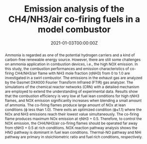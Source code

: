 ---
title: "Emission analysis of the CH4/NH3/air co-firing fuels in a model combustor"
authors:
- Meng Zhang
- admin
- Xutao Wei
- Jinhua Wang
- Zuohua Huang
- Houzhang Tan
#author_notes:
#- "Equal contribution"
#- "Equal contribution"
date: "2021-01-03T00:00:00Z"
doi: "10.1016/j.fuel.2021.120135"

# Schedule page publish date (NOT publication's date).
publishDate: "2021-01-03T00:00:00Z"

# Publication type.
# Accepts a single type but formatted as a YAML list (for Hugo requirements).
# Enter a publication type from the CSL standard.
publication_types: ["article-journal"]

# Publication name and optional abbreviated publication name.
publication: "*FUEL*"
publication_short: ""

abstract: Ammonia is regarded as one of the potential hydrogen carriers and a kind of carbon-free renewable energy source. However, there are still some challenges on ammonia application in combustion devices, i.e., the high NOX emission. In this study, the combustion performances and emission characteristics of co-firing CH4/NH3/air flame with NH3 mole fraction (ηNH3) from 0 to 1.0 are investigated in a swirl combustor. The emissions in the exhaust gas are analyzed by the Gasmet DX4000 Fourier Transform Infrared (FTIR) gas analyzer. The simulations of the chemical reactor networks (CRN) with a detailed mechanism are employed to extend the understanding of experimental data. Results show that the combustion efficiency is very low at fuel lean conditions for high ηNH3 flames, and NOX emission significantly increases when blending a small amount of ammonia. The co-firing flames produce large amount of NOx at lean conditions (ϕ less than 1.0). There exits an optimized condition (ϕ≈1.1) where the NOx and NH3 emissions reach their lowest value simultaneously. The co-firing flame produces maximum NOx emission at ηNH3 = 0.5. Therefore, to control the NOX emission, the CH4/NH3/air co-firing flames should be operated far away from ηNH3 = 0.5 at rich conditions. NOX reaction pathway analysis shows the HNO pathway is dominant in fuel lean conditions. Thermal-NO pathway and NHi pathway are primary in stoichiometric ratio and fuel rich conditions, respectively. 

# Summary. An optional shortened abstract.
#summary: Lorem ipsum dolor sit amet, consectetur adipiscing elit. Duis posuere tellus ac convallis placerat. Proin tincidunt magna sed ex sollicitudin condimentum.

tags:
- Source Themes
featured: false

# links:
# - name: ""
#   url: ""
url_pdf: 'https://www.sciencedirect.com/science/article/pii/S0016236121000119'
#url_code: 'https://github.com/wowchemy/wowchemy-hugo-themes'
#url_dataset: ''
#url_poster: ''
#url_project: ''
#url_slides: ''
#url_source: ''
#url_video: ''

# Featured image
# To use, add an image named `featured.jpg/png` to your page's folder. 
image:
  caption: 'NOx emissions'
  focal_point: ""
  preview_only: false

# Associated Projects (optional).
#   Associate this publication with one or more of your projects.
#   Simply enter your project's folder or file name without extension.
#   E.g. `internal-project` references `content/project/internal-project/index.md`.
#   Otherwise, set `projects: []`.
#projects: []

# Slides (optional).
#   Associate this publication with Markdown slides.
#   Simply enter your slide deck's filename without extension.
#   E.g. `slides: "example"` references `content/slides/example/index.md`.
#   Otherwise, set `slides: ""`.
#slides: ""
---